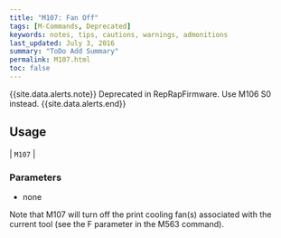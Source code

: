 ```yaml
---
title: "M107: Fan Off" 
tags: [M-Commands, Deprecated]
keywords: notes, tips, cautions, warnings, admonitions
last_updated: July 3, 2016
summary: "ToDo Add Summary"
permalink: M107.html
toc: false
---
```


{{site.data.alerts.note}}
Deprecated in RepRapFirmware. Use M106 S0 instead.
{{site.data.alerts.end}}

## Usage ##

| `M107` |
 
### Parameters ###
+ none

Note that M107 will turn off the print cooling fan(s) associated with the current tool (see the F parameter in the M563 command).

